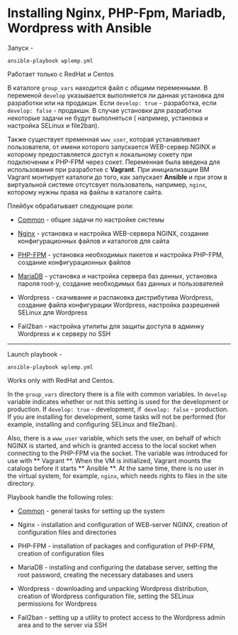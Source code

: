 
# Installing Nginx, PHP-Fpm, Mariadb, Wordpress with Ansible

Запуск  - 

```
ansible-playbook wplemp.yml
``` 

Работает только с RedHat и Centos

В каталоге `group_vars` находится файл с общими переменными.
В переменой `develop` указывается выполняется ли данная установка для разработки или на продакшн.
Если `develop: true` - разработка, если `develop: false` - продакшн.
В случае установки для разработки некоторые задачи не будут выполняться ( например, установка
и настройка SELinux и file2ban).

Также существует пременная `www_user`, которая устанавливает пользователя, от имени которого запускается
WEB-сервер NGINX и которому предоставляется доступ к локальному сокету при подключении к PHP-FPM 
через сокет. Переменная была введена для использования при разработке с **Vagrant**. При инициализации ВМ Vagrant 
монтирует каталоги до того, как запускает **Ansible** и при этом в виртуальной системе отсутсвует пользователь, 
например, `nginx`, которому нужны права на файлы в каталоге сайта.


Плейбук обрабатывает следующие роли:

- [Common](ansible/roles/common/README.md) - общие задачи по настройке системы

- [Nginx](ansible/roles/nginx/README.md) - установка и настройка WEB-сервера NGINX, создание конфигурационных файлов и каталогов для сайта

- [PHP-FPM](ansible/roles/php-fpm/README.md)  - установка необходимых пакетов и настройка PHP-FPM, создание конфигурационных файлов

- [MariaDB](ansible/mariadb/php-fpm/README.md) - установка и настройка сервера баз данных, установка пароля root-у, создание необходимых баз данных 
и  пользователей

- Wordpress - скачивание и распаковка дистрибутива Wordpress, создание файла конфигурации Wordpress, 
настройка разрешений SELinux для Wordpress

- Fail2ban - настройка утилиты для защиты доступа в админку Wordpress и к серверу по SSH
 


---


Launch playbook - 

```
ansible-playbook wplemp.yml
``` 

Works only with RedHat and Centos.

In the `group_vars` directory there is a file with common variables.
In `develop` variable indicates whether or not this setting is used for the development or production.
If `develop: true` - development, if` develop: false` - production.
If you are installing for development, some tasks will not be performed (for example, installing 
and configuring SELinux and file2ban).

Also, there is a `www_user` variable, which sets the user, on behalf of which NGINX is started, 
and which is granted access to the local socket when connecting to the PHP-FPM via the socket.
The variable was introduced for use with ** Vagrant **. 
When the VM is initialized, Vagrant mounts the catalogs before it starts ** Ansible **.
At the same time, there is no user in the virtual system, for example, `nginx`, 
which needs rights to files in the site directory.

Playbook handle the following roles:

- [Common](ansible/roles/common/README.md) - general tasks for setting up the system

- Nginx - installation and configuration of WEB-server NGINX, creation of configuration files and directories

- PHP-FPM - installation of packages and configuration of PHP-FPM, creation of configuration files

- MariaDB - installing and configuring the database server, setting the root password, 
creating the necessary databases and users

- Wordpress - downloading and unpacking Wordpress distribution, creation of Wordpress configuration file, setting 
the SELinux permissions for Wordpress

- Fail2ban - setting up a utility to protect access to the Wordpress admin area and to the server via SSH





